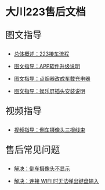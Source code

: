 # 大川223售后文档

[//]: # (<p style="font-size:25px;font-weight:bold;color:#dc2222;">)
<p style="font-size:25px;">
图文指导
</p>

- [总体概述：223接车流程](image-car-223)

- [图文指导：APP软件升级说明](image-upgrade)

- [图文指导：点烟器改成车载充电器](image-cigerate)

- [图文指导：娱乐屏插头安装说明](image-screen-circuit)

<p style="font-size:25px;">视频指导</p>

- [视频指导：倒车摄像头三根线束](video-backup-circuit)

<p style="font-size:25px;">售后常见问题</p>

- [解决：倒车摄像头不显示](fix-backup-show)

- [解决：连接 WIFI 时无法弹出键盘输入](fix-input)